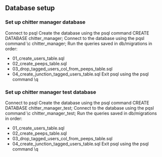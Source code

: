 ## Database setup

### Set up chitter manager database
Connect to psql
Create the database using the psql command CREATE DATABASE chitter_manager;
Connect to the database using the pqsl command \c chitter_manager;
Run the queries saved in db/migrations in order:
 - 01_create_users_table.sql
 - 02_create_peeps_table.sql
 - 03_drop_tagged_users_col_from_peeps_table.sql
 - 04_create_junction_tagged_users_table.sql
Exit psql using the psql command \q

### Set up chitter manager test database
Connect to psql
Create the database using the psql command CREATE DATABASE chitter_manager_test;
Connect to the database using the pqsl command \c chitter_manager_test;
Run the queries saved in db/migrations in order:
 - 01_create_users_table.sql
 - 02_create_peeps_table.sql
 - 03_drop_tagged_users_col_from_peeps_table.sql
 - 04_create_junction_tagged_users_table.sql
Exit psql using the psql command \q